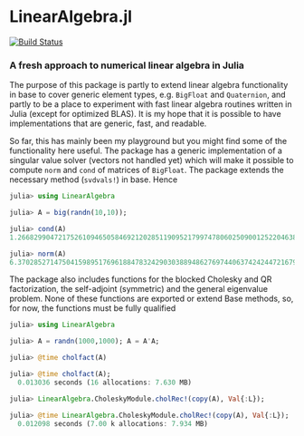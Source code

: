 # LinearAlgebra.jl
<!-- [![StatsBase](http://pkg.julialang.org/badges/StatsBase_0.4.svg)](http://pkg.julialang.org/?pkg=StatsBase&ver=0.4) -->
[![Build Status](https://travis-ci.org/andreasnoack/LinearAlgebra.jl.svg?branch=master)](https://travis-ci.org/andreasnoack/LinearAlgebra.jl)

### A fresh approach to numerical linear algebra in Julia

The purpose of this package is partly to extend linear algebra functionality in base to cover generic element types, e.g. `BigFloat` and `Quaternion`, and partly to be a place to experiment with fast linear algebra routines written in Julia (except for optimized BLAS). It is my hope that it is possible to have implementations that are generic, fast, and readable.

So far, this has mainly been my playground but you might find some of the functionality here useful. The package has a generic implementation of a singular value solver (vectors not handled yet) which will make it possible to compute `norm` and `cond` of matrices of `BigFloat`. The package extends the necessary method (`svdvals!`) in base. Hence

```jl
julia> using LinearAlgebra

julia> A = big(randn(10,10));

julia> cond(A)
1.266829904721752610946505846921202851190952179974780602509001252204638657237828e+03

julia> norm(A)
6.370285271475041598951769618847832429030388948627697440637424244721679386430589
```

The package also includes functions for the blocked Cholesky and QR factorization, the self-adjoint (symmetric) and the general eigenvalue problem. None of these functions are exported or extend Base methods, so, for now, the functions must be fully qualified

```jl
julia> using LinearAlgebra

julia> A = randn(1000,1000); A = A'A;

julia> @time cholfact(A)

julia> @time cholfact(A);
  0.013036 seconds (16 allocations: 7.630 MB)

julia> LinearAlgebra.CholeskyModule.cholRec!(copy(A), Val{:L});

julia> @time LinearAlgebra.CholeskyModule.cholRec!(copy(A), Val{:L});
  0.012098 seconds (7.00 k allocations: 7.934 MB)
```
